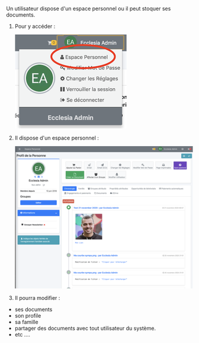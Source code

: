 Un utilisateur dispose d'un espace personnel ou il peut stoquer ses documents.

1. Pour y accéder :

	![Screenshot](../../img/person/user3.png)
	
2. Il dispose d'un espace personnel :

	![Screenshot](../../img/person/user4.png)
	
3. Il pourra modifier :
- ses documents
- son profile
- sa famille
- partager des documents avec tout utilisateur du système.
- etc ....

